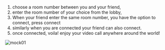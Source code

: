 1. choose a room number between you and your friend, 
2. enter the room number of your choice from the lobby,
3. When your friend enter the same room number, you have the option to connect, press connect
4. similarly when you are connected your friend can also connect.
5. once connected, voila! enjoy your video call anywhere around the world!

![mock01](https://github.com/user-attachments/assets/c113250e-b203-44f6-a29e-dcf3c88a7156)
